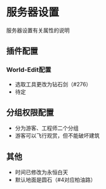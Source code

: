 # 服务器设置
服务器设置有关属性的说明

## 插件配置
### World-Edit配置

- 选取工具更改为钻石剑（#276）
- 待定

## 分组权限配置

- 分为游客、工程师二个分组
- 游客可以飞行观赏，但不能破坏建筑

## 其他

- 时间已修改为永恒白天
- 默认地面是圆石（#4对应柏油路）
